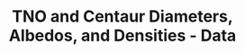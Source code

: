 ---
title: TNO and Centaur Diameters, Albedos, and Densities - Data
permalink: /resource/tnocenalb/data.html
layout: collection
dataset: urn-nasa-pds-tno_centaur_diam_albedo_density-data
tags: [physicalProperties]
---